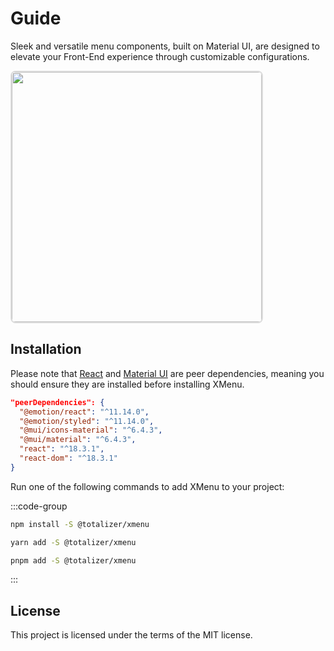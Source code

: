 # Guide

Sleek and versatile menu components, built on Material UI, are designed to elevate your Front-End experience through customizable configurations.

<img style="border:2px solid #ddd;border-radius:8px;" width="400px" src="/menu.png" />

## Installation

Please note that [React](https://react.dev/) and [Material UI](https://mui.com/material-ui/getting-started/installation/) are peer dependencies, meaning you should ensure they are installed before installing XMenu.

```json
"peerDependencies": {
  "@emotion/react": "^11.14.0",
  "@emotion/styled": "^11.14.0",
  "@mui/icons-material": "^6.4.3",
  "@mui/material": "^6.4.3",
  "react": "^18.3.1",
  "react-dom": "^18.3.1"
}
```

Run one of the following commands to add XMenu to your project:

:::code-group

```bash [npm]
npm install -S @totalizer/xmenu
```

```bash [yarn]
yarn add -S @totalizer/xmenu
```

```bash [pnpm]
pnpm add -S @totalizer/xmenu
```

:::

## License

This project is licensed under the terms of the MIT license.
